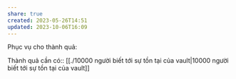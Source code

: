 ```yaml
---
share: true
created: 2023-05-26T14:51
updated: 2023-10-06T16:09
---
```

Phục vụ cho thành quả:

Thành quả cần có:: [[./10000 người biết tới sự tồn tại của vault|10000 người biết tới sự tồn tại của vault]]
